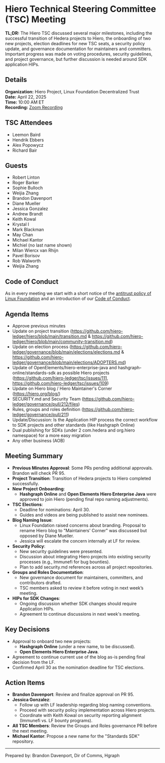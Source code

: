 # Hiero Technical Steering Committee (TSC) Meeting

**TL;DR:** The Hiero TSC discussed several major milestones, including the successful transition of Hedera projects to Hiero, the onboarding of two new projects, election deadlines for new TSC seats, a security policy update, and governance documentation for maintainers and committers. Important progress was made on voting procedures, security guidelines, and project governance, but further discussion is needed around SDK application HIPs.

## Details

**Organization:** Hiero Project, Linux Foundation Decentralized Trust  
**Date:** April 22, 2025  
**Time:** 10:00 AM ET  
**Recording:** [Zoom Recording](https://zoom.us/rec/share/2dP6fdClTpBSWAMu1qKw9aJ8ndZEuRnmyVtHevbyhuxCj0_0lvAvqrxfOcoD5dLZ.yCN05zeEH9lWdtUl)

## TSC Attendees

- Leemon Baird
- Hendrik Ebbers
- Alex Popowycz
- Richard Bair

## Guests

- Robert Linton
- Roger Barker
- Sophie Bulloch
- Weijia Zhang
- Brandon Davenport
- Diane Mueller
- Jessica Gonzalez
- Andrew Brandt
- Keith Kowal
- Krystal I
- Mark Blackman
- May Chan
- Michael Kantor
- Michiel (no last name shown)
- Milan Wiercx van Rhijn
- Pavel Borisov
- Rob Walworth
- Weijia Zhang

## Code of Conduct

As in every meeting we start with a short notice of the [antitrust policy of Linux Foundation](https://www.linuxfoundation.org/legal/antitrust-policy) and an introduction of our [Code of Conduct](https://www.lfdecentralizedtrust.org/code-of-conduct).

## Agenda Items

- Approve previous minutes 
- Update on project transition (https://github.com/hiero-ledger/hiero/blob/main/transition.md & https://github.com/hiero-ledger/hiero/blob/main/community-transition.md)
- Update on election process (https://github.com/hiero-ledger/governance/blob/main/elections/elections.md & https://github.com/hiero-ledger/governance/blob/main/elections/ADOPTERS.md)
- Update of OpenElements/hiero-enterprise-java and hashgraph-online/standards-sdk as possible Hiero projects (https://github.com/hiero-ledger/tsc/issues/111, https://github.com/hiero-ledger/tsc/issues/109)
- Update on Hiero blog / Hiero Maintainer's Corner (https://hiero.org/blog/)
- SECURITY.md and Security Team (https://github.com/hiero-ledger/governance/pull/212/files)
- Rules, groups and roles definition (https://github.com/hiero-ledger/governance/pull/211)
- Update/Discussion: Is the Application HIP process the correct workflow to SDK projects and other standards (like Hashgraph Online)
- Dual publishing for SDKs (under 2 com.hedera and org.hiero namespace) for a more easy migration
- Any other business (AOB)

## Meeting Summary

- **Previous Minutes Approval**: Some PRs pending additional approvals. Brandon will check PR 95.
- **Project Transition**: Transition of Hedera projects to Hiero completed successfully.
- **New Project Onboarding**:
  - **Hashgraph Online** and **Open Elements Hiero Enterprise Java** were approved to join Hiero (pending final repo naming adjustments).
- **TSC Elections**:
  - Deadline for nominations: April 30.
  - Guides and videos are being published to assist new nominees.
- **Blog Naming Issue**:
  - Linux Foundation raised concerns about branding. Proposal to rename Hiero blog to "Maintainers' Corner" was discussed but opposed by Diane Mueller.
  - Jessica will escalate the concern internally at LF for review.
- **Security Policy**:
  - New security guidelines were presented.
  - Discussion about integrating Hiero projects into existing security processes (e.g., Immunefi for bug bounties).
  - Plan to add security.md references across all project repositories.
- **Groups and Roles Documentation**:
  - New governance document for maintainers, committers, and contributors drafted.
  - TSC members asked to review it before voting in next week’s meeting.
- **HIPs for SDK Changes**:
  - Ongoing discussion whether SDK changes should require Application HIPs.
  - Agreement to continue discussions in next week's meeting.

## Key Decisions

- Approval to onboard two new projects:
  - **Hashgraph Online** (under a new name, to be discussed).
  - **Open Elements Hiero Enterprise Java**.
- Agreement to continue current use of the blog as-is pending final decision from the LF.
- Confirmed April 30 as the nomination deadline for TSC elections.

## Action Items

- **Brandon Davenport**: Review and finalize approval on PR 95.
- **Jessica Gonzalez**:  
  - Follow up with LF leadership regarding blog naming conventions.  
  - Proceed with security policy implementation across Hiero projects.  
  - Coordinate with Keith Kowal on security reporting alignment (Immunefi vs. LF bounty programs).
- **All TSC Members**: Review the Groups and Roles governance PR before the next meeting.
- **Michael Kantor**: Propose a new name for the "Standards SDK" repository.


---

Prepared by: Brandon Davenport, Dir of Comms, Hgraph